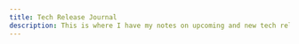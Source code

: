 ```yaml
---
title: Tech Release Journal
description: This is where I have my notes on upcoming and new tech releases!
---
```

